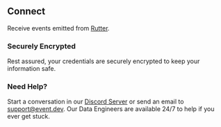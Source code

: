 ## Connect 

Receive events emitted from [Rutter](https://rutter.com).

### Securely Encrypted

Rest assured, your credentials are securely encrypted to keep your information safe.

### Need Help?

Start a conversation in our [Discord Server](https://discord.com/invite/47AJ42Wzys) or send an email to [support@event.dev](mailto:https://discord.com/invite/47AJ42Wzys). Our Data Engineers are available 24/7 to help if you ever get stuck.